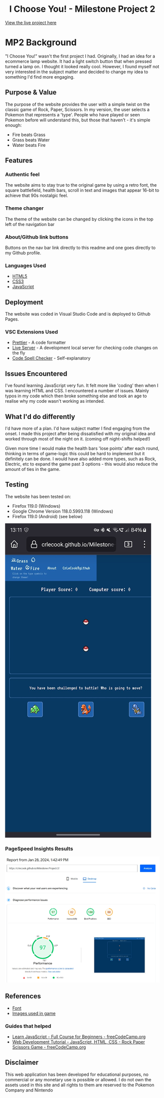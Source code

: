 <h1 align="center">I Choose You! - Milestone Project 2</h1>

[View the live project here](https://crlecook.github.io/Milestone-Project-2/)

# MP2 Background
"I Choose You!" wasn't the first project I had. Originally, I had an idea for a ecommerce lamp website. It had a light switch button that when pressed turned a lamp on. I thought it looked really cool. However, I found myself not very interested in the subject matter and decided to change my idea to something I'd find more engaging.

## Purpose & Value
The purpose of the website provides the user with a simple twist on the classic game of Rock, Paper, Scissors. In my version, the user selects a Pokemon that represents a 'type'. People who have played or seen Pokemon before will understand this, but those that haven't - it's simple enough:

- Fire beats Grass
- Grass beats Water
- Water beats Fire

## Features
### Authentic feel
The website aims to stay true to the original game by using a retro font, the square battlefield, health bars, scroll in text and images that appear 16-bit to achieve that 90s nostalgic feel.

### Theme changer
The theme of the website can be changed by clicking the icons in the top left of the navigation bar

### About/Github link buttons
Buttons on the nav bar link directly to this readme and one goes directly to my Github profile.

### Languages Used

-   [HTML5](https://en.wikipedia.org/wiki/HTML5)
-   [CSS3](https://en.wikipedia.org/wiki/Cascading_Style_Sheets)
-   [JavaScript](https://en.wikipedia.org/wiki/JavaScript)

## Deployment
The website was coded in Visual Studio Code and is deployed to Github Pages.

### VSC Extensions Used

-   [Prettier](https://marketplace.visualstudio.com/items?itemName=esbenp.prettier-vscode) - A code formatter
-   [Live Server](https://marketplace.visualstudio.com/items?itemName=ritwickdey.LiveServer) - A development local server for checking code changes on the fly
-   [Code Spell Checker](https://marketplace.visualstudio.com/items?itemName=streetsidesoftware.code-spell-checker) - Self-explanatory

## Issues Encountered
I've found learning JavaScript very fun. It felt more like 'coding' then when I was learning HTML and CSS. I encountered a number of issues. Mainly typos in my code which then broke something else and took an age to realise why my code wasn't working as intended.

## What I'd do differently
I'd have more of a plan. I'd have subject matter I find engaging from the onset. I made this project after being dissatisfied with my original idea and worked through most of the night on it. (coming off night-shifts helped!)

Given more time I would make the health bars 'lose points' after each round, thinking in terms of game-logic this could be hard to implement but it definitely can be done. I would have also added more types, such as Rock, Electric, etc to expand the game past 3 options - this would also reduce the amount of ties in the game.

## Testing
The website has been tested on:

- Firefox 119.0 (Windows)
- Google Chrome Version 118.0.5993.118 (Windows)
- Firefox 119.0 (Android) (see below)

![image](/documentation/Screenshot_Android.jpg)

### PageSpeed Insights Results

![image](/documentation/lightspeed.jpg)

## References

- [Font](https://fonts.google.com/specimen/VT323)
- [Images used in game](https://github.com/PokeAPI/sprites)

### Guides that helped
- [Learn JavaScript - Full Course for Beginners - freeCodeCamp.org](https://www.youtube.com/watch?v=PkZNo7MFNFg)
- [Web Development Tutorial - JavaScript, HTML, CSS - Rock Paper Scissors Game - freeCodeCamp.org](https://www.youtube.com/watch?v=jaVNP3nIAv0)

## Disclaimer
This web application has been developed for educational purposes, no commercial or any monetary use is possible or allowed. I do not own the assets used in this site and all rights to them are reserved to the Pokemon Company and Nintendo